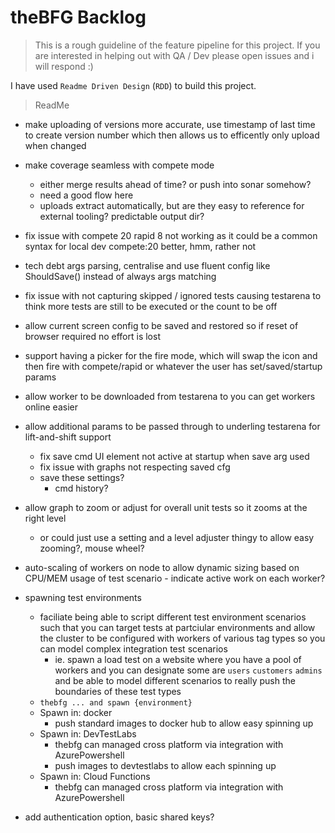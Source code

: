 # theBFG Backlog

> This is a rough guideline of the feature pipeline for this project. If you are interested in helping out with QA / Dev please open issues and i will respond :)

I have used `Readme Driven Design` (`RDD`) to build this project.

> ReadMe

- make uploading of versions more accurate, use timestamp of last time to create version number which then allows us to efficently only upload when changed

- make coverage seamless with compete mode
  - either merge results ahead of time? or push into sonar somehow?
  - need a good flow here
  - uploads extract automatically, but are they easy to reference for external tooling? predictable output dir?

- fix issue with compete 20 rapid 8 not working as it could be a common syntax for local dev compete:20 better, hmm, rather not
- tech debt args parsing, centralise and use fluent config like ShouldSave() instead of always args matching

- fix issue with not capturing skipped / ignored tests causing testarena to think more tests are still to be executed or the count to be off

- allow current screen config to be saved and restored so if reset of browser required no effort is lost
  
- support having a picker for the fire mode, which will swap the icon and then fire with compete/rapid or whatever the user has set/saved/startup params
- allow worker to be downloaded from testarena to you can get workers online easier

- allow additional params to be passed through to underling testarena for lift-and-shift support
  
  
    - fix save cmd UI element not active at startup when save arg used
    - fix issue with graphs not respecting saved cfg
    - save these settings?
      - cmd history?

- allow graph to zoom or adjust for overall unit tests so it zooms at the right level
  - or could just use a setting and a level adjuster thingy to allow easy zooming?, mouse wheel?

- auto-scaling of workers on node to allow dynamic sizing based on CPU/MEM usage of test scenario
             - indicate active work on each worker?

 - spawning test environments
   - faciliate being able to script different test environment scenarios such that you can target tests at partciular environments and allow the cluster to be configured with workers of various tag types so you can model complex integration test scenarios 
     - ie. spawn a load test on a website where you have a pool of workers and you can designate some are `users` `customers` `admins` and be able to model different scenarios to really push the boundaries of these test types
   - `thebfg ... and spawn {environment}`
    - Spawn in: docker
      - push standard images to docker hub to allow easy spinning up
    - Spawn in: DevTestLabs
      - thebfg can managed cross platform via integration with AzurePowershell
      - push images to devtestlabs to allow each spinning up
    - Spawn in: Cloud Functions
      - thebfg can managed cross platform via integration with AzurePowershell

- add authentication option, basic shared keys?
